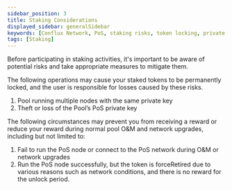 ```yaml
---
sidebar_position: 3
title: Staking Considerations
displayed_sidebar: generalSidebar
keywords: [Conflux Network, PoS, staking risks, token locking, private key security, node operation, network upgrades, PoS node, PoS network, forceRetired, unlock period, reward distribution, staking pool, validator responsibilities]
tags: [Staking]
---
```


Before participating in staking activities, it's important to be aware of potential risks and take appropriate measures to mitigate them.

The following operations may cause your staked tokens to be permanently locked, and the user is responsible for losses caused by these risks.

1. Pool running multiple nodes with the same private key
2. Theft or loss of the Pool’s PoS private key

The following circumstances may prevent you from receiving a reward or reduce your reward during normal pool O&M and network upgrades, including but not limited to:

1. Fail to run the PoS node or connect to the PoS network during O&M or network upgrades
2. Run the PoS node successfully, but the token is forceRetired due to various reasons such as network conditions, and there is no reward for the unlock period.
